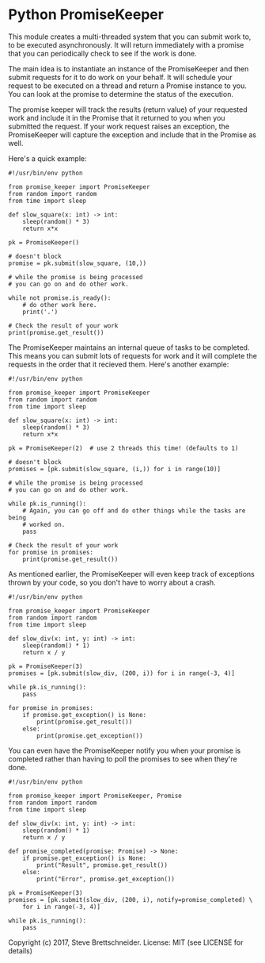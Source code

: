 Python PromiseKeeper
===================

This module creates a multi-threaded system that you can submit work to, to be
executed asynchronously.  It will return immediately with a promise that you
can periodically check to see if the work is done.

The main idea is to instantiate an instance of the PromiseKeeper and then
submit requests for it to do work on your behalf.  It will schedule your
request to be executed on a thread and return a Promise instance to you.
You can look at the promise to determine the status of the execution.

The promise keeper will track the results (return value) of your requested
work and include it in the Promise that it returned to you when you submitted
the request.  If your work request raises an exception, the PromiseKeeper
will capture the exception and include that in the Promise as well.

Here's a quick example:

    #!/usr/bin/env python

    from promise_keeper import PromiseKeeper
    from random import random
    from time import sleep

    def slow_square(x: int) -> int:
        sleep(random() * 3)
        return x*x

    pk = PromiseKeeper()

    # doesn't block
    promise = pk.submit(slow_square, (10,))

    # while the promise is being processed
    # you can go on and do other work.

    while not promise.is_ready():
        # do other work here.
        print('.')

    # Check the result of your work
    print(promise.get_result())

The PromiseKeeper maintains an internal queue of tasks to be completed.  This
means you can submit lots of requests for work and it will complete the
requests in the order that it recieved them.  Here's another example:

    #!/usr/bin/env python

    from promise_keeper import PromiseKeeper
    from random import random
    from time import sleep

    def slow_square(x: int) -> int:
        sleep(random() * 3)
        return x*x

    pk = PromiseKeeper(2)  # use 2 threads this time! (defaults to 1)

    # doesn't block
    promises = [pk.submit(slow_square, (i,)) for i in range(10)]

    # while the promise is being processed
    # you can go on and do other work.

    while pk.is_running():
        # Again, you can go off and do other things while the tasks are being
        # worked on.
        pass

    # Check the result of your work
    for promise in promises:
        print(promise.get_result())

As mentioned earlier, the PromiseKeeper will even keep track of exceptions
thrown by your code, so you don't have to worry about a crash.

    #!/usr/bin/env python

    from promise_keeper import PromiseKeeper
    from random import random
    from time import sleep

    def slow_div(x: int, y: int) -> int:
        sleep(random() * 1)
        return x / y

    pk = PromiseKeeper(3)
    promises = [pk.submit(slow_div, (200, i)) for i in range(-3, 4)]

    while pk.is_running():
        pass

    for promise in promises:
        if promise.get_exception() is None:
            print(promise.get_result())
        else:
            print(promise.get_exception())

You can even have the PromiseKeeper notify you when your promise is completed
rather than having to poll the promises to see when they're done.


    #!/usr/bin/env python

    from promise_keeper import PromiseKeeper, Promise
    from random import random
    from time import sleep

    def slow_div(x: int, y: int) -> int:
        sleep(random() * 1)
        return x / y

    def promise_completed(promise: Promise) -> None:
        if promise.get_exception() is None:
            print("Result", promise.get_result())
        else:
            print("Error", promise.get_exception())

    pk = PromiseKeeper(3)
    promises = [pk.submit(slow_div, (200, i), notify=promise_completed) \
        for i in range(-3, 4)]

    while pk.is_running():
        pass


Copyright (c) 2017, Steve Brettschneider.
License: MIT (see LICENSE for details)
